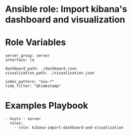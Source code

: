 Ansible role: Import kibana's dashboard and visualization
=====


# Role Variables 

 
```
server_group: server
interface: lo
```

```
dashboard_path: ./dashboard.json
visualization_path: ./visualization.json
```

```
index_pattern: "oio-*"
time_filter: "@timestamp"
```


# Examples Playbook

```
- hosts : server
  roles:
    - role: kibana-import-dashboard-and-visualization
```

